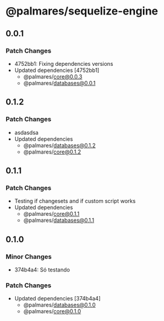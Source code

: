 # @palmares/sequelize-engine

## 0.0.1

### Patch Changes

- 4752bb1: Fixing dependencies versions
- Updated dependencies [4752bb1]
  - @palmares/core@0.0.3
  - @palmares/databases@0.0.1

## 0.1.2

### Patch Changes

- asdasdsa
- Updated dependencies
  - @palmares/databases@0.1.2
  - @palmares/core@0.1.2

## 0.1.1

### Patch Changes

- Testing if changesets and if custom script works
- Updated dependencies
  - @palmares/core@0.1.1
  - @palmares/databases@0.1.1

## 0.1.0

### Minor Changes

- 374b4a4: Só testando

### Patch Changes

- Updated dependencies [374b4a4]
  - @palmares/databases@0.1.0
  - @palmares/core@0.1.0
